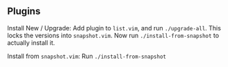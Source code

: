 ## Plugins

Install New / Upgrade:  Add plugin to `list.vim`, and run `./upgrade-all`.  This locks the versions into `snapshot.vim`.  Now run `./install-from-snapshot` to actually install it.

Install from `snapshot.vim`:  Run `./install-from-snapshot`
